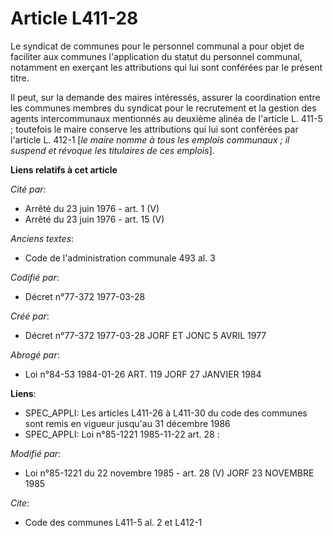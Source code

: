 # Article L411-28

Le syndicat de communes pour le personnel communal a pour objet de faciliter aux communes l'application du statut du
personnel communal, notamment en exerçant les attributions qui lui sont conférées par le présent titre.

Il peut, sur la demande des maires intéressés, assurer la coordination entre les communes membres du syndicat pour le
recrutement et la gestion des agents intercommunaux mentionnés au deuxième alinéa de l'article L. 411-5 ; toutefois le maire
conserve les attributions qui lui sont conférées par l'article L. 412-1 [*le maire nomme à tous les emplois communaux ; il
suspend et révoque les titulaires de ces emplois*].

**Liens relatifs à cet article**

_Cité par_:

  - Arrêté du 23 juin 1976 - art. 1 (V)
  - Arrêté du 23 juin 1976 - art. 15 (V)

_Anciens textes_:

  - Code de l'administration communale 493 al. 3

_Codifié par_:

  - Décret n°77-372 1977-03-28

_Créé par_:

  - Décret n°77-372 1977-03-28 JORF ET JONC 5 AVRIL 1977

_Abrogé par_:

  - Loi n°84-53 1984-01-26 ART. 119 JORF 27 JANVIER 1984

**Liens**:

  - SPEC_APPLI: Les articles L411-26 à L411-30 du code des communes sont remis en vigueur jusqu'au 31 décembre 1986
  - SPEC_APPLI: Loi n°85-1221 1985-11-22 art. 28 :

_Modifié par_:

  - Loi n°85-1221 du 22 novembre 1985 - art. 28 (V) JORF 23 NOVEMBRE 1985

_Cite_:

  - Code des communes L411-5 al. 2 et L412-1
